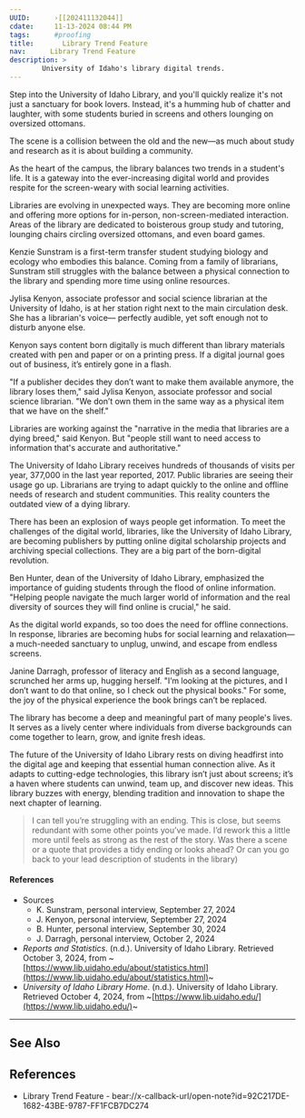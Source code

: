 ```yaml
---
UUID:      ›[[202411132044]] 
cdate:     11-13-2024 08:44 PM
tags:      #proofing
title:       Library Trend Feature 
nav:      Library Trend Feature
description: >
        University of Idaho's library digital trends.
---
```


Step into the University of Idaho Library, and you'll quickly realize it's not just a sanctuary for book lovers. Instead, it's a humming hub of chatter and laughter, with some students buried in screens and others lounging on oversized ottomans. 

The scene is a collision between the old and the new—as much about study and research as it is about building a community.

As the heart of the campus, the library balances two trends in a student's life. It is a gateway into the ever-increasing digital world and provides respite for the screen-weary with social learning activities.

Libraries are evolving in unexpected ways. They are becoming more online and offering more options for in-person, non-screen-mediated interaction. Areas of the library are dedicated to boisterous group study and tutoring, lounging chairs circling oversized ottomans, and even board games. 

Kenzie Sunstram is a first-term transfer student studying biology and ecology who embodies this balance. Coming from a family of librarians, Sunstram still struggles with the balance between a physical connection to the library and spending more time using online resources. 

Jylisa Kenyon, associate professor and social science librarian at the University of Idaho, is at her station right next to the main circulation desk. She has a librarian's voice— perfectly audible, yet soft enough not to disturb anyone else.

Kenyon says content born digitally is much different than library materials created with pen and paper or on a printing press. If a digital journal goes out of business, it’s entirely gone in a flash.

"If a publisher decides they don’t want to make them available anymore, the library loses them," said Jylisa Kenyon, associate professor and social science librarian. "We don’t own them in the same way as a physical item that we have on the shelf."  

Libraries are working against the "narrative in the media that libraries are a dying breed," said Kenyon. But "people still want to need access to information that's accurate and authoritative." 

The University of Idaho Library receives hundreds of thousands of visits per year, 377,000 in the last year reported, 2017. Public libraries are seeing their usage go up. Librarians are trying to adapt quickly to the online and offline needs of research and student communities. This reality counters the outdated view of a dying library.

There has been an explosion of ways people get information. To meet the challenges of the digital world, libraries, like the University of Idaho Library, are becoming publishers by putting online digital scholarship projects and archiving special collections. They are a big part of the born-digital revolution.

Ben Hunter, dean of the University of Idaho Library, emphasized the importance of guiding students through the flood of online information. "Helping people navigate the much larger world of information and the real diversity of sources they will find online is crucial," he said.

As the digital world expands, so too does the need for offline connections. In response, libraries are becoming hubs for social learning and relaxation—a much-needed sanctuary to unplug, unwind, and escape from endless screens.

Janine Darragh, professor of literacy and English as a second language, scrunched her arms up, hugging herself.  "I’m looking at the pictures, and I don’t want to do that online, so I check out the physical books." For some, the joy of the physical experience the book brings can’t be replaced.

The library has become a deep and meaningful part of many people's lives. It serves as a lively center where individuals from diverse backgrounds can come together to learn, grow, and ignite fresh ideas.

The future of the University of Idaho Library rests on diving headfirst into the digital age and keeping that essential human connection alive. As it adapts to cutting-edge technologies, this library isn’t just about screens; it’s a haven where students can unwind, team up, and discover new ideas. This library buzzes with energy, blending tradition and innovation to shape the next chapter of learning.

> I can tell you’re struggling with an ending. This is close, but seems redundant with some other points you’ve made. I’d rework this a little more until feels as strong as the rest of the story. Was there a scene or a quote that provides a tidy ending or looks ahead? Or can you go back to your lead description of students in the library)

#### References
- Sources
  - K. Sunstram, personal interview, September 27, 2024
  - J. Kenyon, personal interview, September 27, 2024
  - B. Hunter, personal interview, September 30, 2024 
  - J. Darragh, personal interview, October 2, 2024
- *Reports and Statistics*. (n.d.). University of Idaho Library. Retrieved October 3, 2024, from ~[https://www.lib.uidaho.edu/about/statistics.html](https://www.lib.uidaho.edu/about/statistics.html)~
- *University of Idaho Library Home*. (n.d.). University of Idaho Library. Retrieved October 4, 2024, from ~[https://www.lib.uidaho.edu/](https://www.lib.uidaho.edu/)~

----------------------------------
## See Also


## References
- Library Trend Feature 
		- bear://x-callback-url/open-note?id=92C217DE-1682-43BE-9787-FF1FCB7DC274
